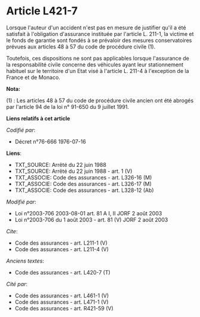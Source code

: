 # Article L421-7

Lorsque l'auteur d'un accident n'est pas en mesure de justifier qu'il a été satisfait à l'obligation d'assurance instituée
par l'article L. 211-1, la victime et le fonds de garantie sont fondés à se prévaloir des mesures conservatoires prévues aux
articles 48 à 57 du code de procédure civile (1).

Toutefois, ces dispositions ne sont pas applicables lorsque l'assurance de la responsabilité civile concerne des véhicules
ayant leur stationnement habituel sur le territoire d'un Etat visé à l'article L. 211-4 à l'exception de la France et de
Monaco.

**Nota:**

(1) : Les articles 48 à 57 du code de procédure civile ancien ont été abrogés par l'article 94 de la loi n° 91-650 du 9
juillet 1991.

**Liens relatifs à cet article**

_Codifié par_:

  - Décret n°76-666 1976-07-16

**Liens**:

  - TXT_SOURCE: Arrêté du 22 juin 1988
  - TXT_SOURCE: Arrêté du 22 juin 1988 - art. 1 (V)
  - TXT_ASSOCIE: Code des assurances - art. L326-16 (M)
  - TXT_ASSOCIE: Code des assurances - art. L326-17 (M)
  - TXT_ASSOCIE: Code des assurances - art. L328-12 (Ab)

_Modifié par_:

  - Loi n°2003-706 2003-08-01 art. 81 A I, II JORF 2 août 2003
  - Loi n°2003-706 du 1 août 2003 - art. 81 (V) JORF 2 août 2003

_Cite_:

  - Code des assurances - art. L211-1 (V)
  - Code des assurances - art. L211-4 (V)

_Anciens textes_:

  - Code des assurances - art. L420-7 (T)

_Cité par_:

  - Code des assurances - art. L461-1 (V)
  - Code des assurances - art. L471-1 (V)
  - Code des assurances - art. R421-59 (V)

